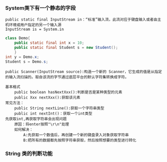 ### System类下有一个静态的字段
    public static final InputStream in：“标准”输入流，此流对应于键盘输入或者由主机环境或用户指定的另一个输入源
    InputStream is = System.in

```java
class Demo{
    public static final int x = 10;
    public static final Student s = new Student();
    }
int y = Demo.x;
Student s = Demo.s;
```


    public Scanner(InputStream source):构造一个新的 Scanner，它生成的值是从指定的输入流扫描的。取自该流的字节通过底层平台的默认字符集转换成字符。

    基本格式
        public boolean hasNextXxx():判断是否是某种类型的元素
        public Xxx nextXxx():获取该元素
    常见方法：
        public String nextLine():获取一个字符串类型
        public int nextInt()：获取一个int类型
    先获取int,再获取字符串会出现问题
        原因：将enter按照"\r\n"处理
        如何解决：
            A:先获取一个数值后，再创建一个新的键盘录入对象获取字符串
            B:把所有的数据都先按照字符串获取，然后按照想要的类型进行转化
### String 类的判断功能
            